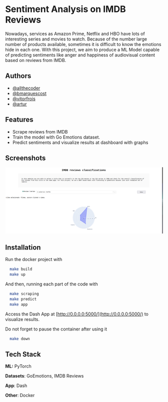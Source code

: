 
# Sentiment Analysis on IMDB Reviews

Nowadays, services as Amazon Prime, Netflix and HBO have lots of interesting series and movies to watch. Because of the number large number of products available,
sometimes it is difficult to know the emotions hide in each one. With this project, we aim to produce a ML Model capable of predicting sentiments like anger and happiness of audiovisual content based on reviews from IMDB.

## Authors

- [@allthecoder](https://github.com/allthecoder)
- [@bmarquescost](https://github.com/bmarquescost)
- [@vitorfrois](https://www.github.com/vitorfrois)
- [@artur]()


## Features

- Scrape reviews from IMDB
- Train the model with Go Emotions dataset.
- Predict sentiments and visualize results at dashboard with graphs

## Screenshots

![App Screenshot](DashAppScreenshot.png)


## Installation

Run the docker project with

```bash
  make build
  make up
```

And then, running each part of the code with

```bash
  make scraping
  make predict
  make app
```

Access the Dash App at [http://0.0.0.0:5000/](http://0.0.0.0:5000/) to visualize results.

Do not forget to pause the container after using it 
```bash
  make down
```
    
## Tech Stack

**ML:** PyTorch

**Datasets**: GoEmotions, IMDB Reviews

**App**: Dash

**Other**: Docker

